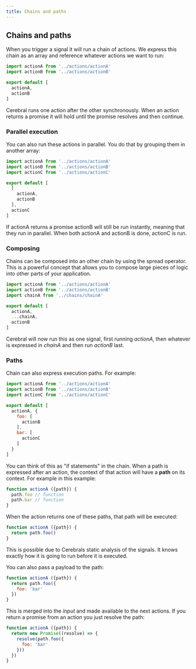 ```yaml
---
title: Chains and paths
---
```


## Chains and paths

When you trigger a signal it will run a chain of actions. We express this chain as an array and reference whatever actions we want to run:

```js
import actionA from '../actions/actionA'
import actionB from '../actions/actionB'

export default [
  actionA,
  actionB
]
```

Cerebral runs one action after the other synchronously. When an action returns a promise it will hold until the promise resolves and then continue.

### Parallel execution
You can also run these actions in parallel. You do that by grouping them in another array:

```js
import actionA from '../actions/actionA'
import actionB from '../actions/actionB'
import actionC from '../actions/actionC'

export default [
  [
    actionA,
    actionB
  ],
  actionC
]
```

If actionA returns a promise actionB will still be run instantly, meaning that they run in parallel. When both actionA and actionB is done, actionC is run.

### Composing
Chains can be composed into an other chain by using the spread operator. This is a powerful concept that allows you to compose large pieces of logic into other parts of your application.

```js
import actionA from '../actions/actionA'
import actionB from '../actions/actionB'
import chainA from '../chains/chainA'

export default [
  actionA,
  ...chainA,
  actionB
]
```

Cerebral will now run this as one signal, first running *actionA*, then whatever is expressed in *chainA* and then run *actionB* last.

### Paths
Chain can also express execution paths. For example:

```js
import actionA from '../actions/actionA'
import actionB from '../actions/actionB'
import actionC from '../actions/actionC'

export default [
  actionA, {
    foo: [
      actionB
    ],
    bar: [
      actionC
    ]
  }
]
```

You can think of this as "if statements" in the chain. When a path is expressed after an action, the context of that action will have a **path** on its context. For example in this example:

```js
function actionA ({path}) {
  path.foo // function
  path.bar // function
}
```

When the action returns one of these paths, that path will be executed:

```js
function actionA ({path}) {
  return path.foo()
}
```

This is possible due to Cerebrals static analysis of the signals. It knows exactly how it is going to run before it is executed.

You can also pass a payload to the path:

```js
function actionA ({path}) {
  return path.foo({
    foo: 'bar'
  })
}
```

This is merged into the *input* and made available to the next actions. If you return a promise from an action you just resolve the path:

```js
function actionA ({path}) {
  return new Promise((resolve) => {
    resolve(path.foo({
      foo: 'bar'
    }))
  })
}
```
